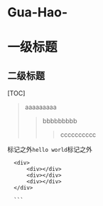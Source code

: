 # Gua-Hao-
一级标题
======================
二级标题
---------------------

[TOC]

> aaaaaaaaa
>> bbbbbbbbb
>>> cccccccccc

标记之外`hello world`标记之外


  ```
	<div>   
		<div></div>
		<div></div>
		<div></div>
	</div>
  
	```
